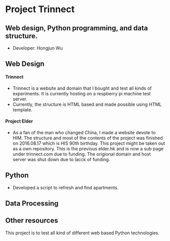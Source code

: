 # Project Trinnect
## Web design, Python programming, and data structure.
* Developer: Hongjun Wu

## Web Design
#### Trinnect
* Trinnect is a website and domain that I bought and test all kinds of experiments. It is currently hosting on a respberry pi machine test server.
* Currently, the structure is HTML based and made possible using HTML template.
#### Project Elder
* As a fan of the man who changed China, I made a website devote to HIM. The structure and most of the contents of the project was finished on 2016.08.17 which is HIS 90th birthday. This project might be taken out as a own repository. This is the previous elder.hk and is now a sub page under trinnect.com due to funding. The origional domain and host server was shut down due to lacck of funding.

## Python
* Developed a script to refresh and find apartments.
## Data Processing

## Other resources

This project is to test all kind of different web based Python technologies.
